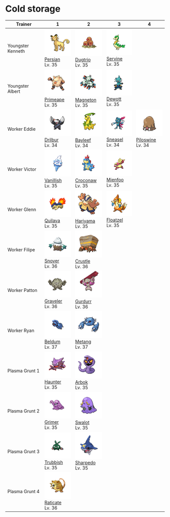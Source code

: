 # Cold storage

| Trainer           | 1                                                                                  | 2                                                                                | 3                                                                                | 4                                                                                  |
| ----------------- | ---------------------------------------------------------------------------------- | -------------------------------------------------------------------------------- | -------------------------------------------------------------------------------- | ---------------------------------------------------------------------------------- |
| Youngster Kenneth | ![persian](../../img/pokemon/053.png) <br/>[Persian](/pokemon/053) <br/>Lv. 35     | ![dugtrio](../../img/pokemon/051.png) <br/>[Dugtrio](/pokemon/051) <br/>Lv. 35   | ![servine](../../img/pokemon/496.png) <br/>[Servine](/pokemon/496) <br/>Lv. 35   |
| Youngster Albert  | ![primeape](../../img/pokemon/057.png) <br/>[Primeape](/pokemon/057) <br/>Lv. 35   | ![magneton](../../img/pokemon/082.png) <br/>[Magneton](/pokemon/082) <br/>Lv. 35 | ![dewott](../../img/pokemon/502.png) <br/>[Dewott](/pokemon/502) <br/>Lv. 35     |
| Worker Eddie      | ![drilbur](../../img/pokemon/529.png) <br/>[Drilbur](/pokemon/529) <br/>Lv. 34     | ![bayleef](../../img/pokemon/153.png) <br/>[Bayleef](/pokemon/153) <br/>Lv. 34   | ![sneasel](../../img/pokemon/215.png) <br/>[Sneasel](/pokemon/215) <br/>Lv. 34   | ![piloswine](../../img/pokemon/221.png) <br/>[Piloswine](/pokemon/221) <br/>Lv. 34 |
| Worker Victor     | ![vanillish](../../img/pokemon/583.png) <br/>[Vanillish](/pokemon/583) <br/>Lv. 35 | ![croconaw](../../img/pokemon/159.png) <br/>[Croconaw](/pokemon/159) <br/>Lv. 35 | ![mienfoo](../../img/pokemon/619.png) <br/>[Mienfoo](/pokemon/619) <br/>Lv. 35   |
| Worker Glenn      | ![quilava](../../img/pokemon/156.png) <br/>[Quilava](/pokemon/156) <br/>Lv. 35     | ![hariyama](../../img/pokemon/297.png) <br/>[Hariyama](/pokemon/297) <br/>Lv. 35 | ![floatzel](../../img/pokemon/419.png) <br/>[Floatzel](/pokemon/419) <br/>Lv. 35 |
| Worker Filipe     | ![snover](../../img/pokemon/459.png) <br/>[Snover](/pokemon/459) <br/>Lv. 36       | ![crustle](../../img/pokemon/558.png) <br/>[Crustle](/pokemon/558) <br/>Lv. 36   |
| Worker Patton     | ![graveler](../../img/pokemon/075.png) <br/>[Graveler](/pokemon/075) <br/>Lv. 36   | ![gurdurr](../../img/pokemon/533.png) <br/>[Gurdurr](/pokemon/533) <br/>Lv. 36   |
| Worker Ryan       | ![beldum](../../img/pokemon/374.png) <br/>[Beldum](/pokemon/374) <br/>Lv. 37       | ![metang](../../img/pokemon/375.png) <br/>[Metang](/pokemon/375) <br/>Lv. 37     |
| Plasma Grunt 1    | ![haunter](../../img/pokemon/093.png) <br/>[Haunter](/pokemon/093) <br/>Lv. 35     | ![arbok](../../img/pokemon/024.png) <br/>[Arbok](/pokemon/024) <br/>Lv. 35       |
| Plasma Grunt 2    | ![grimer](../../img/pokemon/088.png) <br/>[Grimer](/pokemon/088) <br/>Lv. 35       | ![swalot](../../img/pokemon/317.png) <br/>[Swalot](/pokemon/317) <br/>Lv. 35     |
| Plasma Grunt 3    | ![trubbish](../../img/pokemon/568.png) <br/>[Trubbish](/pokemon/568) <br/>Lv. 35   | ![sharpedo](../../img/pokemon/319.png) <br/>[Sharpedo](/pokemon/319) <br/>Lv. 35 |
| Plasma Grunt 4    | ![raticate](../../img/pokemon/020.png) <br/>[Raticate](/pokemon/020) <br/>Lv. 36   |